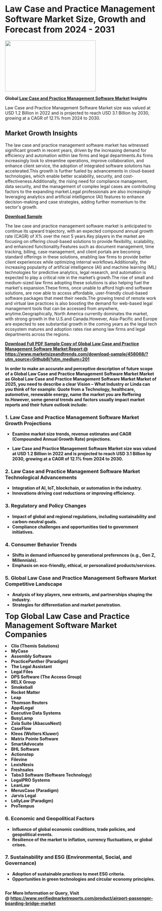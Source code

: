 <H1>Law Case and Practice Management Software Market Size, Growth and Forecast from 2024 - 2031</H1><img class="aligncenter size-medium wp-image-584254" src="https://thirdeyenews.in/wp-content/uploads/2024/09/Global-Market-Research-300x168.jpeg" alt="" width="300" height="168" /><p><strong>Global&nbsp;<a href="https://www.marketsizeandtrends.com/download-sample/458068/?utm_source=Github8j?utm_medium=201">Law Case and Practice Management Software Market</a> Insights</strong></p><p>Law Case and Practice Management Software Market size was valued at USD 1.2 Billion in 2022 and is projected to reach USD 3.1 Billion by 2030, growing at a CAGR of 12.1% from 2024 to 2030.</p><p><h2>Market Growth Insights</h2> <p>The law case and practice management software market has witnessed significant growth in recent years, driven by the increasing demand for efficiency and automation within law firms and legal departments.As firms increasingly look to streamline operations, improve collaboration, and enhance client service, the adoption of integrated software solutions has accelerated.This growth is further fueled by advancements in cloud-based technologies, which enable better scalability, security, and cost-effectiveness.Additionally, the rising need for compliance management, data security, and the management of complex legal cases are contributing factors to the expanding market.Legal professionals are also increasingly leveraging analytics and artificial intelligence (AI) features to enhance decision-making and case strategies, adding further momentum to the sector's growth.</p> <p><strong><a href="#">Download Sample</a></strong></p> <p>The law case and practice management software market is anticipated to continue its upward trajectory, with an expected compound annual growth rate (CAGR) of X% over the next 5 years.Key players in the market are focusing on offering cloud-based solutions to provide flexibility, scalability, and enhanced functionality.Features such as document management, time tracking, billing, case management, and client portals are becoming standard offerings in these solutions, enabling law firms to provide better client experiences while optimizing internal workflows.Additionally, the increasing popularity of artificial intelligence (AI) and machine learning (ML) technologies for predictive analytics, legal research, and automation is expected to play a critical role in the market’s growth.The rise of small and medium-sized law firms adopting these solutions is also helping fuel the market's expansion.These firms, once unable to afford high-end software solutions, are now able to access affordable, user-friendly cloud-based software packages that meet their needs.The growing trend of remote work and virtual law practices is also boosting the demand for web-based legal management tools that can be accessed from anywhere, anytime.Geographically, North America currently dominates the market, with strong growth in the U.S.and Canada.However, Asia-Pacific and Europe are expected to see substantial growth in the coming years as the legal tech ecosystem matures and adoption rates rise among law firms and legal departments across the regions.</p> <p><strong><a href="#"></p><p><span class=""><strong>Download Full PDF Sample Copy of Global Law Case and Practice Management Software Market Report</strong> @ <a href="https://www.marketsizeandtrends.com/download-sample/458068/?utm_source=Github8j?utm_medium=201" target="_blank">https://www.marketsizeandtrends.com/download-sample/458068/?utm_source=Github8j?utm_medium=201</a></span></p><p>In order to make an accurate and perceptive description of future scope of a Global&nbsp;Law Case and Practice Management Software Market Market as Global&nbsp;Law Case and Practice Management Software Market Market of 2025, you need to describe a clear Vision &ndash; What Industry or Linda can you think of for example: Quote from a Technology, healthcare, automotive, renewable energy, name the market you are Reffering to.However, some general trends and factors usually impact market reports and their future outlook include:</p><h3>1.&nbsp;<strong>Law Case and Practice Management Software Market Growth Projections</strong></h3><ul><li>Examine market size trends, revenue estimates and CAGR (Compounded Annual Growth Rate) projections.</li><li><p>Law Case and Practice Management Software Market size was valued at USD 1.2 Billion in 2022 and is projected to reach USD 3.1 Billion by 2030, growing at a CAGR of 12.1% from 2024 to 2030.</p></li></ul><h3>2.&nbsp;<strong>Law Case and Practice Management Software Market Technological Advancements</strong></h3><ul><li>Integration of AI, IoT, blockchain, or automation in the industry.</li><li>Innovations driving cost reductions or improving efficiency.</li></ul><h3>3.&nbsp;<strong>Regulatory and Policy Changes</strong></h3><ul><li>Impact of global and regional regulations, including sustainability and carbon-neutral goals.</li><li>Compliance challenges and opportunities tied to government initiatives.</li></ul><h3>4.&nbsp;<strong>Consumer Behavior Trends</strong></h3><ul><li>Shifts in demand influenced by generational preferences (e.g., Gen Z, Millennials).</li><li>Emphasis on eco-friendly, ethical, or personalized products/services.</li></ul><h3>5.&nbsp;<strong>Global Law Case and Practice Management Software Market Competitive Landscape</strong></h3><ul><li>Analysis of key players, new entrants, and partnerships shaping the industry.</li><li>Strategies for differentiation and market penetration.</li></ul><p data-pm-slice="1 1 []"><span style="color: inherit; font-family: inherit; font-size: 25px;">Top Global Law Case and Practice Management Software Market Companies</span></p><div class="" data-test-id=""><p><li>Clio (Themis Solutions)</li><li> MyCase</li><li> Assembly Software</li><li> PracticePanther (Paradigm)</li><li> The Legal Assistant</li><li> Legal Files</li><li> DPS Software (The Access Group)</li><li> RELX Group</li><li> Smokeball</li><li> Rocket Matter</li><li> Leap</li><li> Thomson Reuters</li><li> App4Legal</li><li> Executive Data Systems</li><li> BusyLamp</li><li> Zola Suite (AbacusNext)</li><li> CaseFlow</li><li> Kleos (Wolters Kluwer)</li><li> Matrix Pointe Software</li><li> SmartAdvocate</li><li> BHL Software</li><li> Actionstep</li><li> Filevine</li><li> LexisNexis</li><li> Freshsales</li><li> Tabs3 Software (Software Technology)</li><li> LegalPRO Systems</li><li> LeanLaw</li><li> MerusCase (Paradigm)</li><li> Jarvis Legal</li><li> LollyLaw (Paradigm)</li><li> ProTempus</li></p></div><h3>6.&nbsp;<strong>Economic and Geopolitical Factors</strong></h3><ul><li>Influence of global economic conditions, trade policies, and geopolitical events.</li><li>Resilience of the market to inflation, currency fluctuations, or global crises.</li></ul><h3>7.&nbsp;<strong>Sustainability and ESG (Environmental, Social, and Governance)</strong></h3><ul><li>Adoption of sustainable practices to meet ESG criteria.</li><li>Opportunities in green technologies and circular economy principles.</li></ul><h2><strong style="font-size: 14px;">For More Information or Query, Visit @&nbsp;</strong><a style="background-color: #ffffff; font-size: 14px;" href="https://www.marketsizeandtrends.com/report/law-case-and-practice-management-software-market/" target="_blank">https://www.verifiedmarketreports.com/product/airport-passenger-boarding-bridge-market</a></h2>